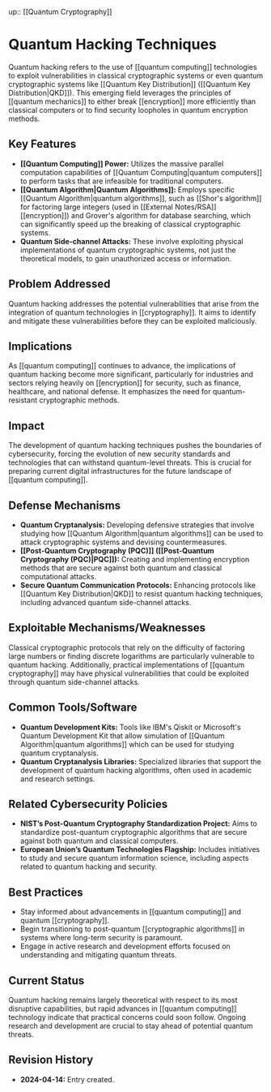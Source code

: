 up:: [[Quantum Cryptography]]
# Quantum Hacking Techniques

Quantum hacking refers to the use of [[quantum computing]] technologies to exploit vulnerabilities in classical cryptographic systems or even quantum cryptographic systems like [[Quantum Key Distribution]] ([[Quantum Key Distribution|QKD]]). This emerging field leverages the principles of [[quantum mechanics]] to either break [[encryption]] more efficiently than classical computers or to find security loopholes in quantum encryption methods.

## Key Features

- **[[Quantum Computing]] Power:** Utilizes the massive parallel computation capabilities of [[Quantum Computing|quantum computers]] to perform tasks that are infeasible for traditional computers.
- **[[Quantum Algorithm|Quantum Algorithms]]:** Employs specific [[Quantum Algorithm|quantum algorithms]], such as [[Shor's algorithm]] for factoring large integers (used in [[External Notes/RSA]] [[encryption]]) and Grover's algorithm for database searching, which can significantly speed up the breaking of classical cryptographic systems.
- **Quantum Side-channel Attacks:** These involve exploiting physical implementations of quantum cryptographic systems, not just the theoretical models, to gain unauthorized access or information.

## Problem Addressed

Quantum hacking addresses the potential vulnerabilities that arise from the integration of quantum technologies in [[cryptography]]. It aims to identify and mitigate these vulnerabilities before they can be exploited maliciously.

## Implications

As [[quantum computing]] continues to advance, the implications of quantum hacking become more significant, particularly for industries and sectors relying heavily on [[encryption]] for security, such as finance, healthcare, and national defense. It emphasizes the need for quantum-resistant cryptographic methods.

## Impact

The development of quantum hacking techniques pushes the boundaries of cybersecurity, forcing the evolution of new security standards and technologies that can withstand quantum-level threats. This is crucial for preparing current digital infrastructures for the future landscape of [[quantum computing]].

## Defense Mechanisms

- **Quantum Cryptanalysis:** Developing defensive strategies that involve studying how [[Quantum Algorithm|quantum algorithms]] can be used to attack cryptographic systems and devising countermeasures.
- **[[Post-Quantum Cryptography (PQC)]] ([[Post-Quantum Cryptography (PQC)|PQC]]):** Creating and implementing encryption methods that are secure against both quantum and classical computational attacks.
- **Secure Quantum Communication Protocols:** Enhancing protocols like [[Quantum Key Distribution|QKD]] to resist quantum hacking techniques, including advanced quantum side-channel attacks.

## Exploitable Mechanisms/Weaknesses

Classical cryptographic protocols that rely on the difficulty of factoring large numbers or finding discrete logarithms are particularly vulnerable to quantum hacking. Additionally, practical implementations of [[quantum cryptography]] may have physical vulnerabilities that could be exploited through quantum side-channel attacks.

## Common Tools/Software

- **Quantum Development Kits:** Tools like IBM's Qiskit or Microsoft's Quantum Development Kit that allow simulation of [[Quantum Algorithm|quantum algorithms]] which can be used for studying quantum cryptanalysis.
- **Quantum Cryptanalysis Libraries:** Specialized libraries that support the development of quantum hacking algorithms, often used in academic and research settings.

## Related Cybersecurity Policies

- **NIST’s Post-Quantum Cryptography Standardization Project:** Aims to standardize post-quantum cryptographic algorithms that are secure against both quantum and classical computers.
- **European Union’s Quantum Technologies Flagship:** Includes initiatives to study and secure quantum information science, including aspects related to quantum hacking and security.

## Best Practices

- Stay informed about advancements in [[quantum computing]] and quantum [[cryptography]].
- Begin transitioning to post-quantum [[cryptographic algorithms]] in systems where long-term security is paramount.
- Engage in active research and development efforts focused on understanding and mitigating quantum threats.

## Current Status

Quantum hacking remains largely theoretical with respect to its most disruptive capabilities, but rapid advances in [[quantum computing]] technology indicate that practical concerns could soon follow. Ongoing research and development are crucial to stay ahead of potential quantum threats.

## Revision History

- **2024-04-14:** Entry created.